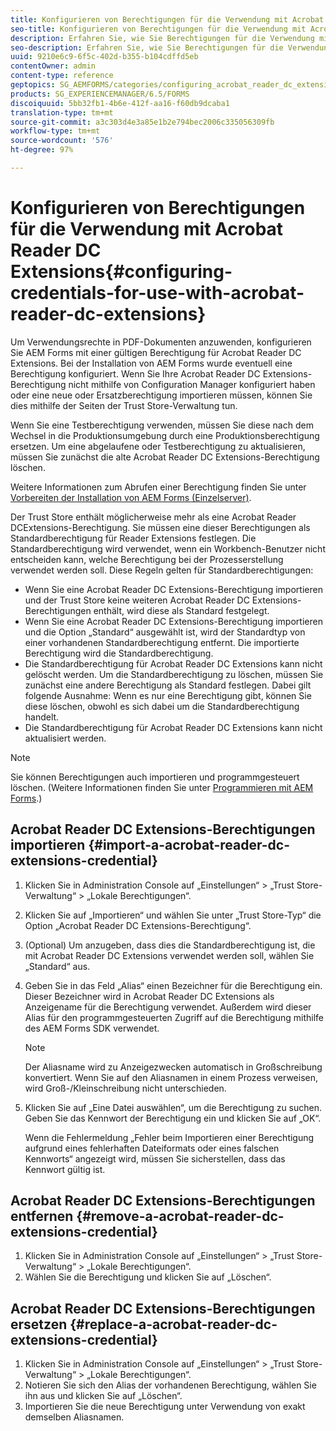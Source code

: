```yaml
---
title: Konfigurieren von Berechtigungen für die Verwendung mit Acrobat Reader DC Extensions
seo-title: Konfigurieren von Berechtigungen für die Verwendung mit Acrobat Reader DC Extensions
description: Erfahren Sie, wie Sie Berechtigungen für die Verwendung mit Acrobat Reader DC-Erweiterungen konfigurieren.
seo-description: Erfahren Sie, wie Sie Berechtigungen für die Verwendung mit Acrobat Reader DC-Erweiterungen konfigurieren.
uuid: 9210e6c9-6f5c-402d-b355-b104cdffd5eb
contentOwner: admin
content-type: reference
geptopics: SG_AEMFORMS/categories/configuring_acrobat_reader_dc_extensions
products: SG_EXPERIENCEMANAGER/6.5/FORMS
discoiquuid: 5bb32fb1-4b6e-412f-aa16-f60db9dcaba1
translation-type: tm+mt
source-git-commit: a3c303d4e3a85e1b2e794bec2006c335056309fb
workflow-type: tm+mt
source-wordcount: '576'
ht-degree: 97%

---
```



# Konfigurieren von Berechtigungen für die Verwendung mit Acrobat Reader DC Extensions{#configuring-credentials-for-use-with-acrobat-reader-dc-extensions}

Um Verwendungsrechte in PDF-Dokumenten anzuwenden, konfigurieren Sie AEM Forms mit einer gültigen Berechtigung für Acrobat Reader DC Extensions. Bei der Installation von AEM Forms wurde eventuell eine Berechtigung konfiguriert. Wenn Sie Ihre Acrobat Reader DC Extensions-Berechtigung nicht mithilfe von Configuration Manager konfiguriert haben oder eine neue oder Ersatzberechtigung importieren müssen, können Sie dies mithilfe der Seiten der Trust Store-Verwaltung tun.

Wenn Sie eine Testberechtigung verwenden, müssen Sie diese nach dem Wechsel in die Produktionsumgebung durch eine Produktionsberechtigung ersetzen. Um eine abgelaufene oder Testberechtigung zu aktualisieren, müssen Sie zunächst die alte Acrobat Reader DC Extensions-Berechtigung löschen.

Weitere Informationen zum Abrufen einer Berechtigung finden Sie unter [Vorbereiten der Installation von AEM Forms (Einzelserver)](https://www.adobe.com/go/learn_aemforms_prepareInstallsingle_63).

Der Trust Store enthält möglicherweise mehr als eine Acrobat Reader DCExtensions-Berechtigung. Sie müssen eine dieser Berechtigungen als Standardberechtigung für Reader Extensions festlegen. Die Standardberechtigung wird verwendet, wenn ein Workbench-Benutzer nicht entscheiden kann, welche Berechtigung bei der Prozesserstellung verwendet werden soll. Diese Regeln gelten für Standardberechtigungen:

* Wenn Sie eine Acrobat Reader DC Extensions-Berechtigung importieren und der Trust Store keine weiteren Acrobat Reader DC Extensions-Berechtigungen enthält, wird diese als Standard festgelegt.
* Wenn Sie eine Acrobat Reader DC Extensions-Berechtigung importieren und die Option „Standard“ ausgewählt ist, wird der Standardtyp von einer vorhandenen Standardberechtigung entfernt. Die importierte Berechtigung wird die Standardberechtigung.
* Die Standardberechtigung für Acrobat Reader DC Extensions kann nicht gelöscht werden. Um die Standardberechtigung zu löschen, müssen Sie zunächst eine andere Berechtigung als Standard festlegen. Dabei gilt folgende Ausnahme: Wenn es nur eine Berechtigung gibt, können Sie diese löschen, obwohl es sich dabei um die Standardberechtigung handelt.
* Die Standardberechtigung für Acrobat Reader DC Extensions kann nicht aktualisiert werden.

>[!NOTE]
>
>Sie können Berechtigungen auch importieren und programmgesteuert löschen. (Weitere Informationen finden Sie unter [Programmieren mit AEM Forms](https://www.adobe.com/go/learn_aemforms_programming_63).)

## Acrobat Reader DC Extensions-Berechtigungen importieren {#import-a-acrobat-reader-dc-extensions-credential}

1. Klicken Sie in Administration Console auf „Einstellungen“ > „Trust Store-Verwaltung“ > „Lokale Berechtigungen“.
1. Klicken Sie auf „Importieren“ und wählen Sie unter „Trust Store-Typ“ die Option „Acrobat Reader DC Extensions-Berechtigung“.
1. (Optional) Um anzugeben, dass dies die Standardberechtigung ist, die mit Acrobat Reader DC Extensions verwendet werden soll, wählen Sie „Standard“ aus.
1. Geben Sie in das Feld „Alias“ einen Bezeichner für die Berechtigung ein. Dieser Bezeichner wird in Acrobat Reader DC Extensions als Anzeigename für die Berechtigung verwendet. Außerdem wird dieser Alias für den programmgesteuerten Zugriff auf die Berechtigung mithilfe des AEM Forms SDK verwendet.

   >[!NOTE]
   >
   >Der Aliasname wird zu Anzeigezwecken automatisch in Großschreibung konvertiert. Wenn Sie auf den Aliasnamen in einem Prozess verweisen, wird Groß-/Kleinschreibung nicht unterschieden.

1. Klicken Sie auf „Eine Datei auswählen“, um die Berechtigung zu suchen. Geben Sie das Kennwort der Berechtigung ein und klicken Sie auf „OK“.

   Wenn die Fehlermeldung „Fehler beim Importieren einer Berechtigung aufgrund eines fehlerhaften Dateiformats oder eines falschen Kennworts“ angezeigt wird, müssen Sie sicherstellen, dass das Kennwort gültig ist.

## Acrobat Reader DC Extensions-Berechtigungen entfernen  {#remove-a-acrobat-reader-dc-extensions-credential}

1. Klicken Sie in Administration Console auf „Einstellungen“ > „Trust Store-Verwaltung“ > „Lokale Berechtigungen“.
1. Wählen Sie die Berechtigung und klicken Sie auf „Löschen“.

## Acrobat Reader DC Extensions-Berechtigungen ersetzen  {#replace-a-acrobat-reader-dc-extensions-credential}

1. Klicken Sie in Administration Console auf „Einstellungen“ > „Trust Store-Verwaltung“ > „Lokale Berechtigungen“.
1. Notieren Sie sich den Alias der vorhandenen Berechtigung, wählen Sie ihn aus und klicken Sie auf „Löschen“.
1. Importieren Sie die neue Berechtigung unter Verwendung von exakt demselben Aliasnamen.

